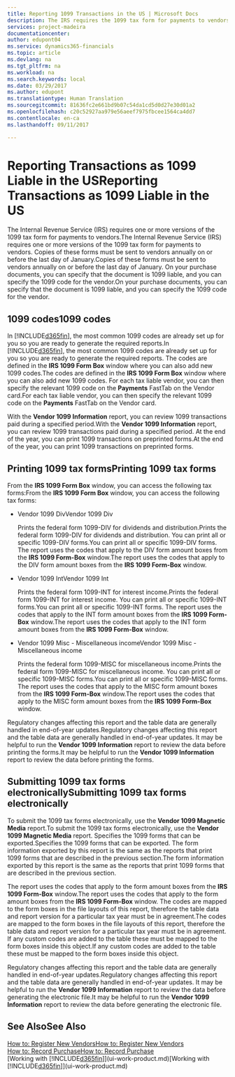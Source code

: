 ```yaml
---
title: Reporting 1099 Transactions in the US | Microsoft Docs
description: The IRS requires the 1099 tax form for payments to vendors and you can specify a purchase document is 1099 liable and specify the 1099 code for the vendor.
services: project-madeira
documentationcenter: 
author: edupont04
ms.service: dynamics365-financials
ms.topic: article
ms.devlang: na
ms.tgt_pltfrm: na
ms.workload: na
ms.search.keywords: local
ms.date: 03/29/2017
ms.author: edupont
ms.translationtype: Human Translation
ms.sourcegitcommit: 81636fc2e661bd9b07c54da1cd5d0d27e30d01a2
ms.openlocfilehash: c20c52927aa979e56aeef7975fbcee1564ca4dd7
ms.contentlocale: en-ca
ms.lasthandoff: 09/11/2017

---
```

# <a name="reporting-transactions-as-1099-liable-in-the-us"></a><span data-ttu-id="62784-103">Reporting Transactions as 1099 Liable in the US</span><span class="sxs-lookup"><span data-stu-id="62784-103">Reporting Transactions as 1099 Liable in the US</span></span>

<span data-ttu-id="62784-104">The Internal Revenue Service (IRS) requires one or more versions of the 1099 tax form for payments to vendors.</span><span class="sxs-lookup"><span data-stu-id="62784-104">The Internal Revenue Service (IRS) requires one or more versions of the 1099 tax form for payments to vendors.</span></span> <span data-ttu-id="62784-105">Copies of these forms must be sent to vendors annually on or before the last day of January.</span><span class="sxs-lookup"><span data-stu-id="62784-105">Copies of these forms must be sent to vendors annually on or before the last day of January.</span></span> <span data-ttu-id="62784-106">On your purchase documents, you can specify that the document is 1099 liable, and you can specify the 1099 code for the vendor.</span><span class="sxs-lookup"><span data-stu-id="62784-106">On your purchase documents, you can specify that the document is 1099 liable, and you can specify the 1099 code for the vendor.</span></span>  

## <a name="1099-codes"></a><span data-ttu-id="62784-107">1099 codes</span><span class="sxs-lookup"><span data-stu-id="62784-107">1099 codes</span></span>
<span data-ttu-id="62784-108">In [!INCLUDE[d365fin](includes/d365fin_md.md)], the most common 1099 codes are already set up for you so you are ready to generate the required reports.</span><span class="sxs-lookup"><span data-stu-id="62784-108">In [!INCLUDE[d365fin](includes/d365fin_md.md)], the most common 1099 codes are already set up for you so you are ready to generate the required reports.</span></span> <span data-ttu-id="62784-109">The codes are defined in the **IRS 1099 Form Box** window where you can also add new 1099 codes.</span><span class="sxs-lookup"><span data-stu-id="62784-109">The codes are defined in the **IRS 1099 Form Box** window where you can also add new 1099 codes.</span></span> <span data-ttu-id="62784-110">For each tax liable vendor, you can then specify the relevant 1099 code on the **Payments** FastTab on the Vendor card.</span><span class="sxs-lookup"><span data-stu-id="62784-110">For each tax liable vendor, you can then specify the relevant 1099 code on the **Payments** FastTab on the Vendor card.</span></span>  

<span data-ttu-id="62784-111">With the **Vendor 1099 Information** report, you can review 1099 transactions paid during a specified period.</span><span class="sxs-lookup"><span data-stu-id="62784-111">With the **Vendor 1099 Information** report, you can review 1099 transactions paid during a specified period.</span></span> <span data-ttu-id="62784-112">At the end of the year, you can print 1099 transactions on preprinted forms.</span><span class="sxs-lookup"><span data-stu-id="62784-112">At the end of the year, you can print 1099 transactions on preprinted forms.</span></span>  

## <a name="printing-1099-tax-forms"></a><span data-ttu-id="62784-113">Printing 1099 tax forms</span><span class="sxs-lookup"><span data-stu-id="62784-113">Printing 1099 tax forms</span></span>
<span data-ttu-id="62784-114">From the **IRS 1099 Form Box** window, you can access the following tax forms:</span><span class="sxs-lookup"><span data-stu-id="62784-114">From the **IRS 1099 Form Box** window, you can access the following tax forms:</span></span>  

* <span data-ttu-id="62784-115">Vendor 1099 Div</span><span class="sxs-lookup"><span data-stu-id="62784-115">Vendor 1099 Div</span></span>  

  <span data-ttu-id="62784-116">Prints the federal form 1099-DIV for dividends and distribution.</span><span class="sxs-lookup"><span data-stu-id="62784-116">Prints the federal form 1099-DIV for dividends and distribution.</span></span> <span data-ttu-id="62784-117">You can print all or specific 1099-DIV forms.</span><span class="sxs-lookup"><span data-stu-id="62784-117">You can print all or specific 1099-DIV forms.</span></span> <span data-ttu-id="62784-118">The report uses the codes that apply to the DIV form amount boxes from the **IRS 1099 Form-Box** window.</span><span class="sxs-lookup"><span data-stu-id="62784-118">The report uses the codes that apply to the DIV form amount boxes from the **IRS 1099 Form-Box** window.</span></span>  
* <span data-ttu-id="62784-119">Vendor 1099 Int</span><span class="sxs-lookup"><span data-stu-id="62784-119">Vendor 1099 Int</span></span>  

  <span data-ttu-id="62784-120">Prints the federal form 1099-INT for interest income.</span><span class="sxs-lookup"><span data-stu-id="62784-120">Prints the federal form 1099-INT for interest income.</span></span> <span data-ttu-id="62784-121">You can print all or specific 1099-INT forms.</span><span class="sxs-lookup"><span data-stu-id="62784-121">You can print all or specific 1099-INT forms.</span></span> <span data-ttu-id="62784-122">The report uses the codes that apply to the INT form amount boxes from the **IRS 1099 Form-Box** window.</span><span class="sxs-lookup"><span data-stu-id="62784-122">The report uses the codes that apply to the INT form amount boxes from the **IRS 1099 Form-Box** window.</span></span>  
* <span data-ttu-id="62784-123">Vendor 1099 Misc - Miscellaneous income</span><span class="sxs-lookup"><span data-stu-id="62784-123">Vendor 1099 Misc - Miscellaneous income</span></span>  

  <span data-ttu-id="62784-124">Prints the federal form 1099-MISC for miscellaneous income.</span><span class="sxs-lookup"><span data-stu-id="62784-124">Prints the federal form 1099-MISC for miscellaneous income.</span></span> <span data-ttu-id="62784-125">You can print all or specific 1099-MISC forms.</span><span class="sxs-lookup"><span data-stu-id="62784-125">You can print all or specific 1099-MISC forms.</span></span> <span data-ttu-id="62784-126">The report uses the codes that apply to the MISC form amount boxes from the **IRS 1099 Form-Box** window.</span><span class="sxs-lookup"><span data-stu-id="62784-126">The report uses the codes that apply to the MISC form amount boxes from the **IRS 1099 Form-Box** window.</span></span>  

<span data-ttu-id="62784-127">Regulatory changes affecting this report and the table data are generally handled in end-of-year updates.</span><span class="sxs-lookup"><span data-stu-id="62784-127">Regulatory changes affecting this report and the table data are generally handled in end-of-year updates.</span></span>
<span data-ttu-id="62784-128">It may be helpful to run the **Vendor 1099 Information** report to review the data before printing the forms.</span><span class="sxs-lookup"><span data-stu-id="62784-128">It may be helpful to run the **Vendor 1099 Information** report to review the data before printing the forms.</span></span>

## <a name="submitting-1099-tax-forms-electronically"></a><span data-ttu-id="62784-129">Submitting 1099 tax forms electronically</span><span class="sxs-lookup"><span data-stu-id="62784-129">Submitting 1099 tax forms electronically</span></span>
<span data-ttu-id="62784-130">To submit the 1099 tax forms electronically, use the **Vendor 1099 Magnetic Media** report.</span><span class="sxs-lookup"><span data-stu-id="62784-130">To submit the 1099 tax forms electronically, use the **Vendor 1099 Magnetic Media** report.</span></span> <span data-ttu-id="62784-131">Specifies the 1099 forms that can be exported.</span><span class="sxs-lookup"><span data-stu-id="62784-131">Specifies the 1099 forms that can be exported.</span></span> <span data-ttu-id="62784-132">The form information exported by this report is the same as the reports that print 1099 forms that are described in the previous section.</span><span class="sxs-lookup"><span data-stu-id="62784-132">The form information exported by this report is the same as the reports that print 1099 forms that are described in the previous section.</span></span>  

<span data-ttu-id="62784-133">The report uses the codes that apply to the form amount boxes from the **IRS 1099 Form-Box** window.</span><span class="sxs-lookup"><span data-stu-id="62784-133">The report uses the codes that apply to the form amount boxes from the **IRS 1099 Form-Box** window.</span></span> <span data-ttu-id="62784-134">The codes are mapped to the form boxes in the file layouts of this report, therefore the table data and report version for a particular tax year must be in agreement.</span><span class="sxs-lookup"><span data-stu-id="62784-134">The codes are mapped to the form boxes in the file layouts of this report, therefore the table data and report version for a particular tax year must be in agreement.</span></span> <span data-ttu-id="62784-135">If any custom codes are added to the table these must be mapped to the form boxes inside this object.</span><span class="sxs-lookup"><span data-stu-id="62784-135">If any custom codes are added to the table these must be mapped to the form boxes inside this object.</span></span>  

<span data-ttu-id="62784-136">Regulatory changes affecting this report and the table data are generally handled in end-of-year updates.</span><span class="sxs-lookup"><span data-stu-id="62784-136">Regulatory changes affecting this report and the table data are generally handled in end-of-year updates.</span></span>
<span data-ttu-id="62784-137">It may be helpful to run the **Vendor 1099 Information** report to review the data before generating the electronic file.</span><span class="sxs-lookup"><span data-stu-id="62784-137">It may be helpful to run the **Vendor 1099 Information** report to review the data before generating the electronic file.</span></span>  

## <a name="see-also"></a><span data-ttu-id="62784-138">See Also</span><span class="sxs-lookup"><span data-stu-id="62784-138">See Also</span></span>
[<span data-ttu-id="62784-139">How to: Register New Vendors</span><span class="sxs-lookup"><span data-stu-id="62784-139">How to: Register New Vendors</span></span>](purchasing-how-register-new-vendors.md)  
[<span data-ttu-id="62784-140">How to: Record Purchase</span><span class="sxs-lookup"><span data-stu-id="62784-140">How to: Record Purchase</span></span>](purchasing-how-record-purchases.md)  
<span data-ttu-id="62784-141">[Working with [!INCLUDE[d365fin](includes/d365fin_md.md)]](ui-work-product.md)</span><span class="sxs-lookup"><span data-stu-id="62784-141">[Working with [!INCLUDE[d365fin](includes/d365fin_md.md)]](ui-work-product.md)</span></span>  

